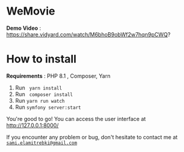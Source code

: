 # WeMovie
**Demo Video** : https://share.vidyard.com/watch/M6bhoB9obWf2w7hqn9pCWQ?

# How to install

**Requirements** : PHP 8.1 , Composer, Yarn

1. Run <code> yarn install </code>
2. Run <code> composer install </code>
3. Run <code>yarn run watch</code>
4. Run <code>symfony server:start</code>

You're good to go! You can access the user interface at http://127.0.0.1:8000/  

If you encounter any problem or bug, don't hesitate to contact me at <code>sami.elamitrebki@gmail.com</code>
  
  
    


